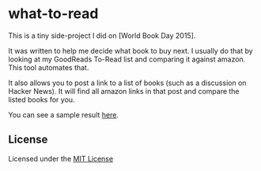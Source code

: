 # what-to-read

This is a tiny side-project I did on [World Book Day 2015].

It was written to help me decide what book to buy next. I usually do that by
looking at my GoodReads To-Read list and comparing it against amazon. This tool
automates that.

It also allows you to post a link to a list of books (such as a discussion on 
Hacker News). It will find all amazon links in that post and compare the listed
books for you.

You can see a sample result [here][demo].

## License

Licensed under the [MIT License](http://nemo.mit-license.org/)

[wbd]: https://en.wikipedia.org/wiki/World_Book_Day
[demo]: http://what-to-read.captnemo.in/crawl/us?url=https://news.ycombinator.com/item?id=10027102